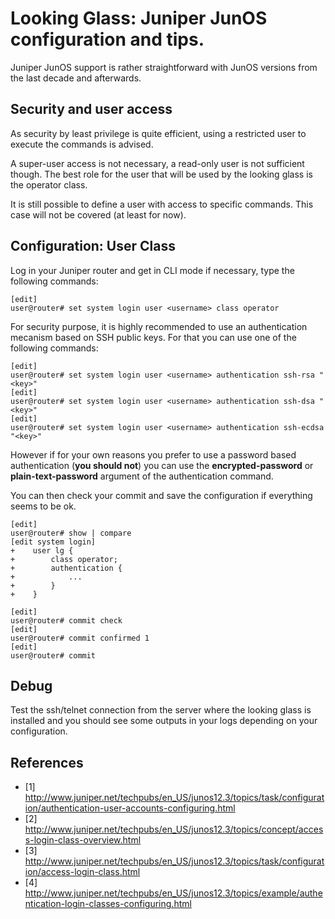 # Looking Glass: Juniper JunOS configuration and tips.

Juniper JunOS support is rather straightforward with JunOS versions from the
last decade and afterwards.

## Security and user access

As security by least privilege is quite efficient, using a restricted user to
execute the commands is advised.

A super-user access is not necessary, a read-only user is not sufficient
though. The best role for the user that will be used by the looking glass is
the operator class.

It is still possible to define a user with access to specific commands. This
case will not be covered (at least for now).

## Configuration: User Class

Log in your Juniper router and get in CLI mode if necessary, type the
following commands:

```
[edit]
user@router# set system login user <username> class operator
```

For security purpose, it is highly recommended to use an authentication
mecanism based on SSH public keys. For that you can use one of the following
commands:

```
[edit]
user@router# set system login user <username> authentication ssh-rsa "<key>"
[edit]
user@router# set system login user <username> authentication ssh-dsa "<key>"
[edit]
user@router# set system login user <username> authentication ssh-ecdsa "<key>"
```

However if for your own reasons you prefer to use a password based authentication
(**you should not**) you can use the **encrypted-password** or
**plain-text-password** argument of the authentication command.

You can then check your commit and save the configuration if everything seems
to be ok.

```
[edit]
user@router# show | compare
[edit system login]
+    user lg {
+        class operator;
+        authentication {
+            ...
+        }
+    }

[edit]
user@router# commit check
[edit]
user@router# commit confirmed 1
[edit]
user@router# commit
```

## Debug

Test the ssh/telnet connection from the server where the looking glass is
installed and you should see some outputs in your logs depending on your
configuration.

## References

  * [1] http://www.juniper.net/techpubs/en_US/junos12.3/topics/task/configuration/authentication-user-accounts-configuring.html
  * [2] http://www.juniper.net/techpubs/en_US/junos12.3/topics/concept/access-login-class-overview.html
  * [3] http://www.juniper.net/techpubs/en_US/junos12.3/topics/task/configuration/access-login-class.html
  * [4] http://www.juniper.net/techpubs/en_US/junos12.3/topics/example/authentication-login-classes-configuring.html
